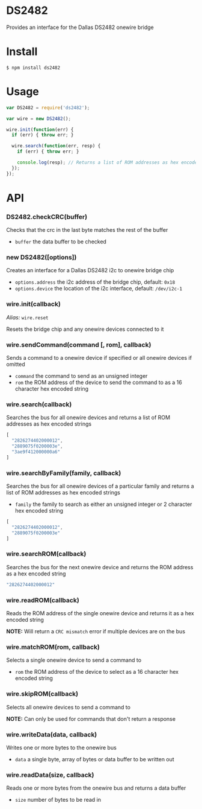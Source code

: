 # DS2482

Provides an interface for the Dallas DS2482 onewire bridge

# Install

```
$ npm install ds2482
```

# Usage

```js
var DS2482 = require('ds2482');

var wire = new DS2482();

wire.init(function(err) {
  if (err) { throw err; }

  wire.search(function(err, resp) {
    if (err) { throw err; }

    console.log(resp); // Returns a list of ROM addresses as hex encoded strings
  });
});
```

# API

### DS2482.checkCRC(buffer)
Checks that the crc in the last byte matches the rest of the buffer

- `buffer` the data buffer to be checked

### new DS2482([options])
Creates an interface for a Dallas DS2482 i2c to onewire bridge chip

- `options.address` the i2c address of the bridge chip, default: `0x18`
- `options.device` the location of the i2c interface, default: `/dev/i2c-1`

### wire.init(callback)

_Alias:_ `wire.reset`

Resets the bridge chip and any onewire devices connected to it

### wire.sendCommand(command [, rom], callback)
Sends a command to a onewire device if specified or all onewire devices if omitted

- `command` the command to send as an unsigned integer
- `rom` the ROM address of the device to send the command to as a 16 character hex encoded string

### wire.search(callback)
Searches the bus for all onewire devices and returns a list of ROM addresses as hex encoded strings

```js
[
  "2826274402000012",
  "2889075f0200003e",
  "3ae9f412000000a6"
]
```

### wire.searchByFamily(family, callback)
Searches the bus for all onewire devices of a particular family and returns a list of ROM addresses as hex encoded strings

- `family` the family to search as either an unsigned integer or 2 character hex encoded string

```js
[
  "2826274402000012",
  "2889075f0200003e"
]
```

### wire.searchROM(callback)
Searches the bus for the next onewire device and returns the ROM address as a hex encoded string

```js
"2826274402000012"
```

### wire.readROM(callback)
Reads the ROM address of the single onewire device and returns it as a hex encoded string

__NOTE:__ Will return a `CRC mismatch` error if multiple devices are on the bus

### wire.matchROM(rom, callback)
Selects a single onewire device to send a command to

- `rom` the ROM address of the device to select as a 16 character hex encoded string

### wire.skipROM(callback)
Selects all onewire devices to send a command to

__NOTE:__ Can only be used for commands that don't return a response

### wire.writeData(data, callback)
Writes one or more bytes to the onewire bus

- `data` a single byte, array of bytes or data buffer to be written out

### wire.readData(size, callback)
Reads one or more bytes from the onewire bus and returns a data buffer

- `size` number of bytes to be read in
